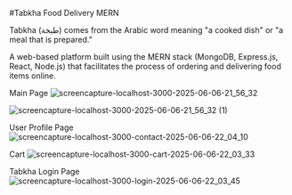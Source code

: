 #Tabkha Food Delivery MERN

Tabkha (طبخة) comes from the Arabic word meaning "a cooked dish" or "a meal that is prepared."

A web-based platform built using the MERN stack (MongoDB, Express.js, React, Node.js) that facilitates the process of ordering and delivering food items online.



Main Page
![screencapture-localhost-3000-2025-06-06-21_56_32](https://github.com/user-attachments/assets/93f4171b-7776-4282-a1ff-7c68b0cb711e)

![screencapture-localhost-3000-2025-06-06-21_56_32 (1)](https://github.com/user-attachments/assets/8a15ccaf-6c57-4145-97a2-a16832854af4)

User Profile Page
![screencapture-localhost-3000-contact-2025-06-06-22_04_10](https://github.com/user-attachments/assets/87f4c876-0b3d-4e3a-873f-9dd87b611012)

Cart 
![screencapture-localhost-3000-cart-2025-06-06-22_03_33](https://github.com/user-attachments/assets/63b5b6ea-7356-422a-8341-4e19aa59f103)

Tabkha Login Page
![screencapture-localhost-3000-login-2025-06-06-22_03_45](https://github.com/user-attachments/assets/dda97515-865f-4905-91e0-723f10af9684)

